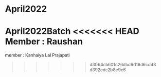 # April2022
April2022Batch
<<<<<<< HEAD
Member : Raushan
=======

member : Kanhaiya Lal Prajapati
>>>>>>> d3064cb601c26dbd6d19d6cd43d392cdc2b8e9e6
